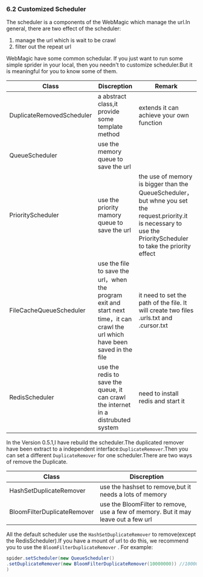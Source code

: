 ### 6.2 Customized Scheduler
The scheduler is a components of the WebMagic which manage the url.In general, there are two effect of the scheduler:
1. manage the url which is wait to be crawl
2. filter out the repeat url

WebMagic have some common schedular. If you just want to run some simple sprider in your local, then you needn't to customize scheduler.But it is meaningful for you to know some of them.

|Class|Discreption|Remark|
| -------- | ------- | ------- |
|DuplicateRemovedScheduler|a abstract class,it provide some template method|extends it can achieve your own function
|QueueScheduler|use the memory queue to save the url| |
|PriorityScheduler|use the priority mamory queue to save the url|the use of memory is bigger than the QueueScheduler，but whne you set the request.priority.it is necessary to use the PriorityScheduler to take the priority effect |
|FileCacheQueueScheduler|use the file to save the url，when the program exit and start next time，it can crawl the url which have been saved in the file|it need to set the path of the file. It will create two files .urls.txt and .cursor.txt |
|RedisScheduler|use the redis to save the queue, it can crawl the internet in a distrubuted system|need to install redis and start it|

In the Version 0.5.1,I have rebuild the scheduler.The duplicated remover have been extract to a independent interface:`DuplicateRemover`.Then you can set a different `DuplicateRemover` for one scheduler.There are two ways of remove the Duplicate.

|Class|Discreption|
| -------- | ------- |
|HashSetDuplicateRemover|use the hashset to remove,but it needs a lots of memory|
|BloomFilterDuplicateRemover|use the BloomFilter to remove, use a few of memory. But it may leave out a few url| |

All the default scheduler use the `HashSetDuplicateRemover` to remove(except the RedisScheduler).If you have a mount of url to do this, we recommend you to use the `BloomFilterDuplicateRemover` . For example:

```java
spider.setScheduler(new QueueScheduler()
.setDuplicateRemover(new BloomFilterDuplicateRemover(10000000)) //10000000 is the estimate value of urls
)
```


